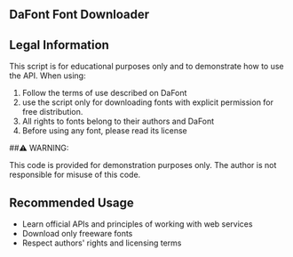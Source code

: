 ## DaFont Font Downloader

## Legal Information

This script is for educational purposes only and to demonstrate how to use the API. When using:

1. Follow the terms of use described on DaFont
2. use the script only for downloading fonts with explicit permission for free distribution.
3. All rights to fonts belong to their authors and DaFont
4. Before using any font, please read its license

##⚠️ WARNING:

This code is provided for demonstration purposes only. The author is not responsible for misuse of this code.

## Recommended Usage

- Learn official APIs and principles of working with web services
- Download only freeware fonts
- Respect authors' rights and licensing terms